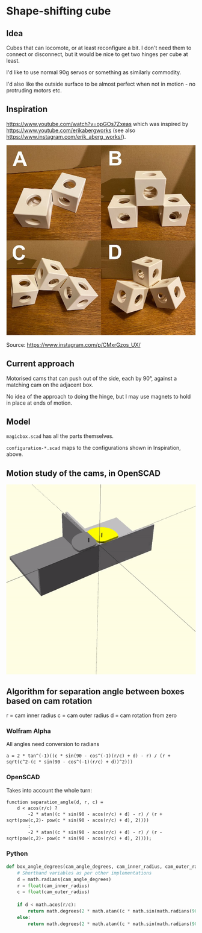 # Shape-shifting cube

## Idea

Cubes that can locomote, or at least reconfigure a bit. I don't need them to
connect or disconnect, but it would be nice to get two hinges per cube at
least.

I'd like to use normal 90g servos or something as similarly commodity.

I'd also like the outside surface to be almost perfect when not in motion - no
protruding motors etc. 

## Inspiration

https://www.youtube.com/watch?v=opGOs7Zxeas which was inspired by
https://www.youtube.com/erikabergworks (see also
https://www.instagram.com/erik_aberg_works/).

![](configurations.jpg)

Source: https://www.instagram.com/p/CMxrGzos_UX/

## Current approach

Motorised cams that can push out of the side, each by 90°, against a matching
cam on the adjacent box.

No idea of the approach to doing the hinge, but I may use magnets to hold in
place at ends of motion.

## Model

`magicbox.scad` has all the parts themselves.

`configuration-*.scad` maps to the configurations shown in Inspiration, above.

## Motion study of the cams, in OpenSCAD

![](motion/motion_study.gif)

## Algorithm for separation angle between boxes based on cam rotation

r = cam inner radius
c = cam outer radius
d = cam rotation from zero

### Wolfram Alpha

All angles need conversion to radians

    a = 2 * tan^(-1)((c * sin(90 - cos^(-1)(r/c) + d) - r) / (r + sqrt(c^2-(c * sin(90 - cos^(-1)(r/c) + d))^2)))

### OpenSCAD

Takes into account the whole turn:

```OpenSCAD
function separation_angle(d, r, c) =
    d < acos(r/c) ?
        -2 * atan((c * sin(90 - acos(r/c) + d) - r) / (r + sqrt(pow(c,2)- pow(c * sin(90 - acos(r/c) + d), 2))))
        :
        -2 * atan((c * sin(90 - acos(r/c) + d) - r) / (r - sqrt(pow(c,2)- pow(c * sin(90 - acos(r/c) + d), 2))));
```

### Python

```python
def box_angle_degrees(cam_angle_degrees, cam_inner_radius, cam_outer_radius):
    # Shorthand variables as per other implementations
    d = math.radians(cam_angle_degrees)
    r = float(cam_inner_radius)
    c = float(cam_outer_radius)

    if d < math.acos(r/c):
        return math.degrees(2 * math.atan((c * math.sin(math.radians(90) - math.acos(r/c) + d) - r) / (r + math.sqrt(pow(c, 2) - pow(c * math.sin(math.radians(90) - math.acos(r/c) + d), 2)))))
    else:
        return math.degrees(2 * math.atan((c * math.sin(math.radians(90) - math.acos(r/c) + d) - r) / (r - math.sqrt(pow(c, 2) - pow(c * math.sin(math.radians(90) - math.acos(r/c) + d), 2)))))
```
